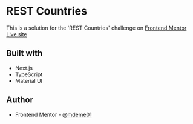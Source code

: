 # REST Countries

This is a solution for the 'REST Countries' challenge on [Frontend Mentor](https://www.frontendmentor.io/challenges/rest-countries-api-with-color-theme-switcher-5cacc469fec04111f7b848ca) \
[Live site](https://rest-countries-brown-five.vercel.app/countries)

## Built with

- Next.js
- TypeScript
- Material UI

## Author

- Frontend Mentor - [@mdeme01](https://www.frontendmentor.io/profile/mdeme01)
